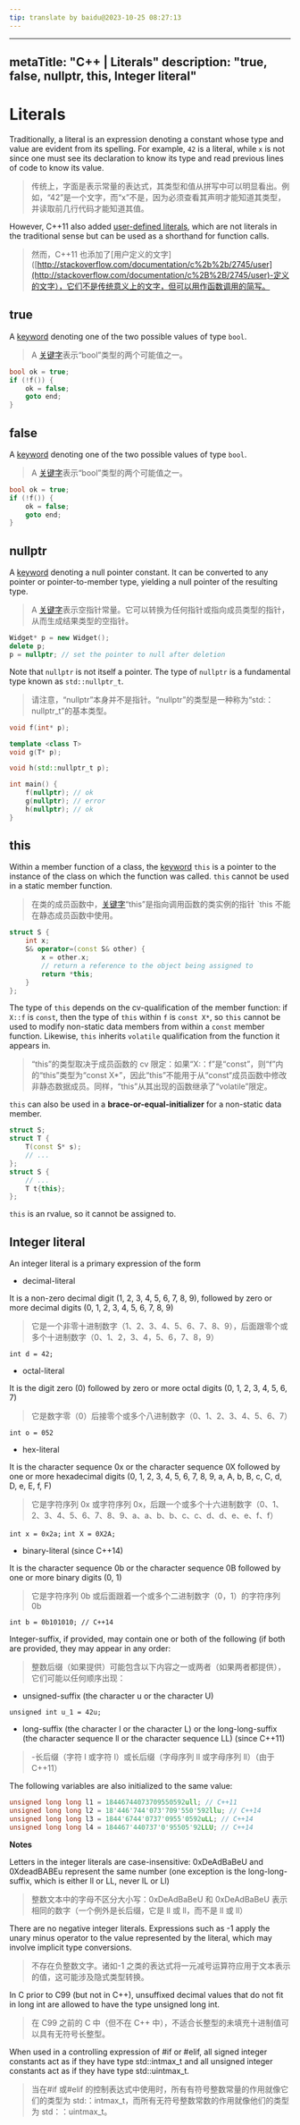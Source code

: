 ```yaml
---
tip: translate by baidu@2023-10-25 08:27:13
---
```

---

metaTitle: "C++ | Literals"
description: "true, false, nullptr, this, Integer literal"
----------------------------------------------------------

# Literals

Traditionally, a literal is an expression denoting a constant whose type and value are evident from its spelling. For example, `42` is a literal, while `x` is not since one must see its declaration to know its type and read previous lines of code to know its value.

> 传统上，字面是表示常量的表达式，其类型和值从拼写中可以明显看出。例如，“42”是一个文字，而“x”不是，因为必须查看其声明才能知道其类型，并读取前几行代码才能知道其值。

However, C++11 also added [user-defined literals](http://stackoverflow.com/documentation/c%2B%2B/2745/user-defined-literals), which are not literals in the traditional sense but can be used as a shorthand for function calls.

> 然而，C++11 也添加了[用户定义的文字]([http://stackoverflow.com/documentation/c%2b%2b/2745/user](http://stackoverflow.com/documentation/c%2B%2B/2745/user)-定义的文字），它们不是传统意义上的文字，但可以用作函数调用的简写。

## true

A [keyword](http://stackoverflow.com/documentation/c%2B%2B/4891/keywords) denoting one of the two possible values of type `bool`.

> A [关键字](http://stackoverflow.com/documentation/c%2B%2B/4891/keywords)表示“bool”类型的两个可能值之一。

```cpp
bool ok = true;
if (!f()) {
    ok = false;
    goto end;
}

```

## false

A [keyword](http://stackoverflow.com/documentation/c%2B%2B/4891/keywords) denoting one of the two possible values of type `bool`.

> A [关键字](http://stackoverflow.com/documentation/c%2B%2B/4891/keywords)表示“bool”类型的两个可能值之一。

```cpp
bool ok = true;
if (!f()) {
    ok = false;
    goto end;
}

```

## nullptr

A [keyword](http://stackoverflow.com/documentation/c%2B%2B/4891/keywords) denoting a null pointer constant. It can be converted to any pointer or pointer-to-member type, yielding a null pointer of the resulting type.

> A [关键字](http://stackoverflow.com/documentation/c%2B%2B/4891/keywords)表示空指针常量。它可以转换为任何指针或指向成员类型的指针，从而生成结果类型的空指针。

```cpp
Widget* p = new Widget();
delete p;
p = nullptr; // set the pointer to null after deletion

```

Note that `nullptr` is not itself a pointer. The type of `nullptr` is a fundamental type known as `std::nullptr_t`.

> 请注意，“nullptr”本身并不是指针。“nullptr”的类型是一种称为“std:：nullptr_t”的基本类型。

```cpp
void f(int* p);

template <class T>
void g(T* p);

void h(std::nullptr_t p);

int main() {
    f(nullptr); // ok
    g(nullptr); // error
    h(nullptr); // ok
}

```

## this

Within a member function of a class, the [keyword](http://stackoverflow.com/documentation/c%2B%2B/4891/keywords) `this` is a pointer to the instance of the class on which the function was called. `this` cannot be used in a static member function.

> 在类的成员函数中，[关键字](http://stackoverflow.com/documentation/c%2B%2B/4891/keywords)“this”是指向调用函数的类实例的指针 `this 不能在静态成员函数中使用。

```cpp
struct S {
    int x;
    S& operator=(const S& other) {
        x = other.x;
        // return a reference to the object being assigned to
        return *this;
    }
};

```

The type of `this` depends on the cv-qualification of the member function: if `X::f` is `const`, then the type of `this` within `f` is `const X*`, so `this` cannot be used to modify non-static data members from within a `const` member function. Likewise, `this` inherits `volatile` qualification from the function it appears in.

> “this”的类型取决于成员函数的 cv 限定：如果“X:：f”是“const”，则“f”内的“this”类型为“const X*”，因此“this”不能用于从“const“成员函数中修改非静态数据成员。同样，“this”从其出现的函数继承了“volatile”限定。

`this` can also be used in a **brace-or-equal-initializer** for a non-static data member.

```cpp
struct S;
struct T {
    T(const S* s);
    // ...
};
struct S {
    // ...
    T t{this};
};

```

`this` is an rvalue, so it cannot be assigned to.

## Integer literal

An integer literal is a primary expression of the form

- decimal-literal

It is a non-zero decimal digit (1, 2, 3, 4, 5, 6, 7, 8, 9), followed by zero or more decimal digits (0, 1, 2, 3, 4, 5, 6, 7, 8, 9)

> 它是一个非零十进制数字（1、2、3、4、5、6、7、8、9），后面跟零个或多个十进制数字（0、1、2，3、4，5、6，7、8，9）

`int d = 42;`

- octal-literal

It is the digit zero (0) followed by zero or more octal digits (0, 1, 2, 3, 4, 5, 6, 7)

> 它是数字零（0）后接零个或多个八进制数字（0、1、2、3、4、5、6、7）

`int o = 052`

- hex-literal

It is the character sequence 0x or the character sequence 0X followed by one or more hexadecimal digits (0, 1, 2, 3, 4, 5, 6, 7, 8, 9, a, A, b, B, c, C, d, D, e, E, f, F)

> 它是字符序列 0x 或字符序列 0x，后跟一个或多个十六进制数字（0、1、2、3、4、5、6、7、8、9、a、a、b、b、c、c、d、d、e、e、f、f）

`int x = 0x2a;`
`int X = 0X2A;`

- binary-literal     (since C++14)

It is the character sequence 0b or the character sequence 0B followed by one or more binary digits (0, 1)

> 它是字符序列 0b 或后面跟着一个或多个二进制数字（0，1）的字符序列 0b

`int b = 0b101010; // C++14`

Integer-suffix, if provided, may contain one or both of the following (if both are provided, they may appear in any order:

> 整数后缀（如果提供）可能包含以下内容之一或两者（如果两者都提供），它们可能以任何顺序出现：

- unsigned-suffix (the character u or the character U)

`unsigned int u_1 = 42u;`

- long-suffix (the character l or the character L) or the long-long-suffix (the character sequence ll or the character sequence LL) (since C++11)

> -长后缀（字符 l 或字符 l）或长后缀（字母序列 ll 或字母序列 ll）（由于 C++11）

The following variables are also initialized to the same value:

```cpp
unsigned long long l1 = 18446744073709550592ull; // C++11
unsigned long long l2 = 18'446'744'073'709'550'592llu; // C++14
unsigned long long l3 = 1844'6744'0737'0955'0592uLL; // C++14
unsigned long long l4 = 184467'440737'0'95505'92LLU; // C++14

```

**Notes**

Letters in the integer literals are case-insensitive: 0xDeAdBaBeU and 0XdeadBABEu represent the same number (one exception is the long-long-suffix, which is either ll or LL, never lL or Ll)

> 整数文本中的字母不区分大小写：0xDeAdBaBeU 和 0xDeAdBaBeU 表示相同的数字（一个例外是长后缀，它是 ll 或 ll，而不是 ll 或 ll）

There are no negative integer literals. Expressions such as -1 apply the unary minus operator to the value represented by the literal, which may involve implicit type conversions.

> 不存在负整数文字。诸如-1 之类的表达式将一元减号运算符应用于文本表示的值，这可能涉及隐式类型转换。

In C prior to C99 (but not in C++), unsuffixed decimal values that do not fit in long int are allowed to have the type unsigned long int.

> 在 C99 之前的 C 中（但不在 C++ 中），不适合长整型的未填充十进制值可以具有无符号长整型。

When used in a controlling expression of #if or #elif, all signed integer constants act as if they have type std::intmax_t and all unsigned integer constants act as if they have type std::uintmax_t.

> 当在#if 或#elif 的控制表达式中使用时，所有有符号整数常量的作用就像它们的类型为 std:：intmax_t，而所有无符号整数常数的作用就像他们的类型为 std：：uintmax_t。
